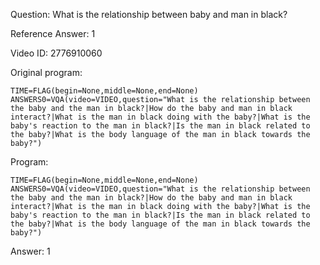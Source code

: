 Question: What is the relationship between baby and man in black?

Reference Answer: 1

Video ID: 2776910060

Original program:

```
TIME=FLAG(begin=None,middle=None,end=None)
ANSWERS0=VQA(video=VIDEO,question="What is the relationship between the baby and the man in black?|How do the baby and man in black interact?|What is the man in black doing with the baby?|What is the baby's reaction to the man in black?|Is the man in black related to the baby?|What is the body language of the man in black towards the baby?")
```

Program:

```
TIME=FLAG(begin=None,middle=None,end=None)
ANSWERS0=VQA(video=VIDEO,question="What is the relationship between the baby and the man in black?|How do the baby and man in black interact?|What is the man in black doing with the baby?|What is the baby's reaction to the man in black?|Is the man in black related to the baby?|What is the body language of the man in black towards the baby?")
```

Answer: 1


